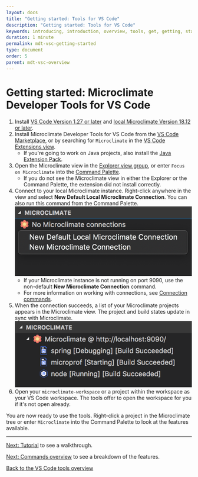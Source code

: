 ```yaml
---
layout: docs
title: "Getting started: Tools for VS Code"
description: "Getting started: Tools for VS Code"
keywords: introducing, introduction, overview, tools, get, getting, start, started, vscode, visual, studio, code
duration: 1 minute
permalink: mdt-vsc-getting-started
type: document
order: 5
parent: mdt-vsc-overview
---
```


# Getting started: Microclimate Developer Tools for VS Code

1. Install [VS Code Version 1.27 or later](https://code.visualstudio.com/download) and [local Microclimate Version 18.12 or later](https://microclimate-dev2ops.github.io/installlocally).
2. Install Microclimate Developer Tools for VS Code from the [VS Code Marketplace](https://marketplace.visualstudio.com/items?itemName=IBM.microclimate-tools), or by searching for `Microclimate` in the [VS Code Extensions view](https://code.visualstudio.com/docs/editor/extension-gallery#_browse-for-extensions).
    - If you're going to work on Java projects, also install the [Java Extension Pack](https://marketplace.visualstudio.com/items?itemName=vscjava.vscode-java-pack).
3. Open the Microclimate view in the [Explorer view group](https://code.visualstudio.com/docs/getstarted/userinterface), or enter `Focus on Microclimate` into the [Command Palette](https://code.visualstudio.com/docs/getstarted/userinterface#_command-palette).
    - If you do not see the Microclimate view in either the Explorer or the Command Palette, the extension did not install correctly.
4. Connect to your local Microclimate instance. Right-click anywhere in the view and select **New Default Local Microclimate Connection**. You can also run this command from the Command Palette.
![New connection context menu](dist/images/mdt-vsc/new-connection.png)<br>
    - If your Microclimate instance is not running on port 9090, use the non-default **New Microclimate Connection** command.
    - For more information on working with connections, see [Connection commands](mdt-vsc-commands-connection).
5. When the connection succeeds, a list of your Microclimate projects appears in the Microclimate view. The project and build states update in sync with Microclimate.<br>
![Microclimate tree](dist/images/mdt-vsc/mc-tree.png)
6. Open your `microclimate-workspace` or a project within the workspace as your VS Code workspace. The tools offer to open the workspace for you if it's not open already.

You are now ready to use the tools. Right-click a project in the Microclimate tree or enter `Microclimate` into the Command Palette to look at the features available.

***

[Next: Tutorial](mdt-vsc-tutorial) to see a walkthrough.

[Next: Commands overview](mdt-vsc-commands-overview) to see a breakdown of the features.

[Back to the VS Code tools overview](mdt-vsc-overview)
